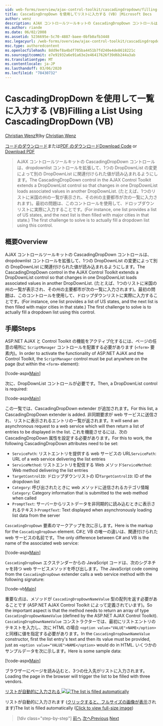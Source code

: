 ```yaml
---
uid: web-forms/overview/ajax-control-toolkit/cascadingdropdown/filling-a-list-using-cascadingdropdown-vb
title: CascadingDropDown を使用してリストに入力する (VB) |Microsoft Docs
author: wenz
description: AJAX コントロールツールキットの CascadingDropDown コントロールは、dropdownlist コントロールを拡張して、1つの DropDownList の変更によって anoth に関連付けられた値が読み込まれるようにします。
ms.author: riande
ms.date: 06/02/2008
ms.assetid: 5236695e-5c70-4887-baee-0bfb0afb3448
msc.legacyurl: /web-forms/overview/ajax-control-toolkit/cascadingdropdown/filling-a-list-using-cascadingdropdown-vb
msc.type: authoredcontent
ms.openlocfilehash: 8dd9ef8a4bdf705ba4451b7fd240e4de8618221c
ms.sourcegitcommit: e7e91932a6e91a63e2e46417626f39d6b244a3ab
ms.translationtype: MT
ms.contentlocale: ja-JP
ms.lasthandoff: 03/06/2020
ms.locfileid: "78430732"
---
```

# <a name="filling-a-list-using-cascadingdropdown-vb"></a><span data-ttu-id="77046-103">CascadingDropDown を使用して一覧に入力する (VB)</span><span class="sxs-lookup"><span data-stu-id="77046-103">Filling a List Using CascadingDropDown (VB)</span></span>

<span data-ttu-id="77046-104">[Christian Wenz](https://github.com/wenz)別</span><span class="sxs-lookup"><span data-stu-id="77046-104">by [Christian Wenz](https://github.com/wenz)</span></span>

<span data-ttu-id="77046-105">[コードのダウンロード](https://download.microsoft.com/download/9/0/7/907760b1-2c60-4f81-aeb6-ca416a573b0d/cascadingdropdown0.vb.zip)または[PDF のダウンロード](https://download.microsoft.com/download/2/d/c/2dc10e34-6983-41d4-9c08-f78f5387d32b/cascadingdropdown0VB.pdf)</span><span class="sxs-lookup"><span data-stu-id="77046-105">[Download Code](https://download.microsoft.com/download/9/0/7/907760b1-2c60-4f81-aeb6-ca416a573b0d/cascadingdropdown0.vb.zip) or [Download PDF](https://download.microsoft.com/download/2/d/c/2dc10e34-6983-41d4-9c08-f78f5387d32b/cascadingdropdown0VB.pdf)</span></span>

> <span data-ttu-id="77046-106">AJAX コントロールツールキットの CascadingDropDown コントロールは、dropdownlist コントロールを拡張して、1つの DropDownList の変更によって別の DropDownList に関連付けられた値が読み込まれるようにします。</span><span class="sxs-lookup"><span data-stu-id="77046-106">The CascadingDropDown control in the AJAX Control Toolkit extends a DropDownList control so that changes in one DropDownList loads associated values in another DropDownList.</span></span> <span data-ttu-id="77046-107">(たとえば、1つのリストに米国の州の一覧が表示され、その州の主要都市が次の一覧に入力されます)。最初の問題は、このコントロールを使用して、ドロップダウンリストに実際に入力することです。</span><span class="sxs-lookup"><span data-stu-id="77046-107">(For instance, one list provides a list of US states, and the next list is then filled with major cities in that state.) The first challenge to solve is to actually fill a dropdown list using this control.</span></span>

## <a name="overview"></a><span data-ttu-id="77046-108">概要</span><span class="sxs-lookup"><span data-stu-id="77046-108">Overview</span></span>

<span data-ttu-id="77046-109">AJAX コントロールツールキットの CascadingDropDown コントロールは、dropdownlist コントロールを拡張して、1つの DropDownList の変更によって別の DropDownList に関連付けられた値が読み込まれるようにします。</span><span class="sxs-lookup"><span data-stu-id="77046-109">The CascadingDropDown control in the AJAX Control Toolkit extends a DropDownList control so that changes in one DropDownList loads associated values in another DropDownList.</span></span> <span data-ttu-id="77046-110">(たとえば、1つのリストに米国の州の一覧が表示され、その州の主要都市が次の一覧に入力されます)。最初の問題は、このコントロールを使用して、ドロップダウンリストに実際に入力することです。</span><span class="sxs-lookup"><span data-stu-id="77046-110">(For instance, one list provides a list of US states, and the next list is then filled with major cities in that state.) The first challenge to solve is to actually fill a dropdown list using this control.</span></span>

## <a name="steps"></a><span data-ttu-id="77046-111">手順</span><span class="sxs-lookup"><span data-stu-id="77046-111">Steps</span></span>

<span data-ttu-id="77046-112">ASP.NET AJAX と Control Toolkit の機能をアクティブ化するには、ページの任意の場所に `ScriptManager` コントロールを配置する必要があります (`<form>` 要素内)。</span><span class="sxs-lookup"><span data-stu-id="77046-112">In order to activate the functionality of ASP.NET AJAX and the Control Toolkit, the `ScriptManager` control must be put anywhere on the page (but within the `<form>` element):</span></span>

[!code-aspx[Main](filling-a-list-using-cascadingdropdown-vb/samples/sample1.aspx)]

<span data-ttu-id="77046-113">次に、DropDownList コントロールが必要です。</span><span class="sxs-lookup"><span data-stu-id="77046-113">Then, a DropDownList control is required:</span></span>

[!code-aspx[Main](filling-a-list-using-cascadingdropdown-vb/samples/sample2.aspx)]

<span data-ttu-id="77046-114">この一覧では、CascadingDropDown extender が追加されます。</span><span class="sxs-lookup"><span data-stu-id="77046-114">For this list, a CascadingDropDown extender is added.</span></span> <span data-ttu-id="77046-115">非同期要求が web サービスに送信され、リストに表示されるエントリの一覧が返されます。</span><span class="sxs-lookup"><span data-stu-id="77046-115">It will send an asynchronous request to a web service which will then return a list of entries to be displayed in the list.</span></span> <span data-ttu-id="77046-116">これを機能させるには、次の CascadingDropDown 属性を設定する必要があります。</span><span class="sxs-lookup"><span data-stu-id="77046-116">For this to work, the following CascadingDropDown attributes need to be set:</span></span>

- <span data-ttu-id="77046-117">`ServicePath`: リストエントリを提供する web サービスの URL</span><span class="sxs-lookup"><span data-stu-id="77046-117">`ServicePath`: URL of a web service delivering the list entries</span></span>
- <span data-ttu-id="77046-118">`ServiceMethod`: リストエントリを配信する Web メソッド</span><span class="sxs-lookup"><span data-stu-id="77046-118">`ServiceMethod`: Web method delivering the list entries</span></span>
- <span data-ttu-id="77046-119">`TargetControlID`: ドロップダウンリストの ID</span><span class="sxs-lookup"><span data-stu-id="77046-119">`TargetControlID`: ID of the dropdown list</span></span>
- <span data-ttu-id="77046-120">`Category`: 呼び出されたときに web メソッドに送信されるカテゴリ情報</span><span class="sxs-lookup"><span data-stu-id="77046-120">`Category`: Category information that is submitted to the web method when called</span></span>
- <span data-ttu-id="77046-121">`PromptText`: サーバーからリストデータを非同期的に読み込むときに表示されるテキスト</span><span class="sxs-lookup"><span data-stu-id="77046-121">`PromptText`: Text displayed when asynchronously loading list data from the server</span></span>

<span data-ttu-id="77046-122">`CascadingDropDown` 要素のマークアップを次に示します。</span><span class="sxs-lookup"><span data-stu-id="77046-122">Here is the markup for the `CascadingDropDown` element.</span></span> <span data-ttu-id="77046-123">C#と VB の唯一の違いは、関連付けられた web サービスの名前です。</span><span class="sxs-lookup"><span data-stu-id="77046-123">The only difference between C# and VB is the name of the associated web service:</span></span>

[!code-aspx[Main](filling-a-list-using-cascadingdropdown-vb/samples/sample3.aspx)]

<span data-ttu-id="77046-124">`CascadingDropDown` エクステンダーからの JavaScript コードは、次のシグネチャを持つ web サービスメソッドを呼び出します。</span><span class="sxs-lookup"><span data-stu-id="77046-124">The JavaScript code coming from the `CascadingDropDown` extender calls a web service method with the following signature:</span></span>

[!code-vb[Main](filling-a-list-using-cascadingdropdown-vb/samples/sample4.vb)]

<span data-ttu-id="77046-125">重要な点は、メソッドが `CascadingDropDownNameValue` 型の配列を返す必要があることです (ASP.NET AJAX Control Toolkit によって定義されています)。</span><span class="sxs-lookup"><span data-stu-id="77046-125">So the important aspect is that the method needs to return an array of type `CascadingDropDownNameValue` (defined by the ASP.NET AJAX Control Toolkit).</span></span> <span data-ttu-id="77046-126">`CascadingDropDownNameValue` コンストラクターでは、最初にリストエントリのテキストを入力し、次に HTML の場合 `<option value="VALUE">NAME</option>` と同様に値を指定する必要があります。</span><span class="sxs-lookup"><span data-stu-id="77046-126">In the `CascadingDropDownNameValue` constructor, first the list entry's text and then its value must be provided, just as `<option value="VALUE">NAME</option>` would do in HTML.</span></span> <span data-ttu-id="77046-127">いくつかのサンプルデータを次に示します。</span><span class="sxs-lookup"><span data-stu-id="77046-127">Here is some sample data:</span></span>

[!code-aspx[Main](filling-a-list-using-cascadingdropdown-vb/samples/sample5.aspx)]

<span data-ttu-id="77046-128">ブラウザーにページを読み込むと、3つの仕入先がリストに入力されます。</span><span class="sxs-lookup"><span data-stu-id="77046-128">Loading the page in the browser will trigger the list to be filled with three vendors.</span></span>

<span data-ttu-id="77046-129">[リストが自動的に入力される ![](filling-a-list-using-cascadingdropdown-vb/_static/image2.png)](filling-a-list-using-cascadingdropdown-vb/_static/image1.png)</span><span class="sxs-lookup"><span data-stu-id="77046-129">[![The list is filled automatically](filling-a-list-using-cascadingdropdown-vb/_static/image2.png)](filling-a-list-using-cascadingdropdown-vb/_static/image1.png)</span></span>

<span data-ttu-id="77046-130">リストが自動的に入力されます ([クリックすると、フルサイズの画像が表示](filling-a-list-using-cascadingdropdown-vb/_static/image3.png)されます)</span><span class="sxs-lookup"><span data-stu-id="77046-130">The list is filled automatically ([Click to view full-size image](filling-a-list-using-cascadingdropdown-vb/_static/image3.png))</span></span>

> [!div class="step-by-step"]
> <span data-ttu-id="77046-131">[前へ](using-auto-postback-with-cascadingdropdown-cs.md)
> [次へ](using-cascadingdropdown-with-a-database-vb.md)</span><span class="sxs-lookup"><span data-stu-id="77046-131">[Previous](using-auto-postback-with-cascadingdropdown-cs.md)
[Next](using-cascadingdropdown-with-a-database-vb.md)</span></span>
